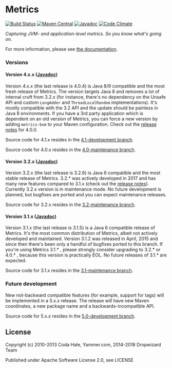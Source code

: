 Metrics
======= 
[![Build Status](https://secure.travis-ci.org/dropwizard/metrics.png?branch=master)](http://travis-ci.org/dropwizard/metrics)
[![Maven Central](https://maven-badges.herokuapp.com/maven-central/io.dropwizard.metrics/metrics-core/badge.svg)](https://maven-badges.herokuapp.com/maven-central/io.dropwizard.metrics/metrics-core/)
[![Javadoc](http://javadoc-badge.appspot.com/io.dropwizard.metrics/metrics-core.svg)](http://www.javadoc.io/doc/io.dropwizard.metrics/metrics-core)
[![Code Climate](https://codeclimate.com/github/dropwizard/metrics/badges/gpa.svg)](https://codeclimate.com/github/dropwizard/metrics)

*Capturing JVM- and application-level metrics. So you know what's going on.*

For more information, please see [the documentation](http://dropwizard.github.io/metrics/).

### Versions

#### Version 4.x.x ([Javadoc](https://www.javadoc.io/doc/io.dropwizard.metrics/metrics-core/4.0.4))

Version 4.x.x (the last release is 4.0.4) is Java 8/9 compatible and the most fresh release of Metrics. The version targets Java 8 and removes a lot of internal cruft from 3.2.x (for instance, there's no dependency on the Unsafe API and custom `LongAdder` and `ThreadLocalRandom` implementations). It's mostly compatible with the 3.2 API and the update should be painless in Java 8 environments. If you have a 3rd party application which is dependent on an old version of Metrics, you can force a new version by adding `metrics-bom` to your Maven configuration. Check out the [release notes](https://github.com/dropwizard/metrics/releases/tag/v4.0.0) for 4.0.0.

Source code for 4.1.x resides in the [4.1-development branch](https://github.com/dropwizard/metrics/tree/4.1-development).

Source code for 4.0.x resides in the [4.0-maintenance branch](https://github.com/dropwizard/metrics/tree/4.0-maintenance).

#### Version 3.2.x ([Javadoc](https://www.javadoc.io/doc/io.dropwizard.metrics/metrics-core/3.2.6))

Version 3.2.x (the last release is 3.2.6) is Java 6 compatible and the most stable release of Metrics. 3.2.* was actively developed in 2017 and has many new features compared to 3.1.x (check out the [release notes](https://github.com/dropwizard/metrics/releases/tag/v3.2.0)). Currently 3.2.x version is in maintenance mode. No future development is planned, but bugfixes are ported and you can expect maintenance releases.

Source code for 3.2.x resides in the [3.2-maintenance branch](https://github.com/dropwizard/metrics/tree/3.2-maintenance).

#### Version 3.1.x ([Javadoc](https://www.javadoc.io/doc/io.dropwizard.metrics/metrics-core/3.1.5))

Version 3.1.x (the last release is 3.1.5) is a Java 6 compatible release of Metrics. It's the most common distribution of Metrics, albeit not actively developed and maintained. Version 3.1.2 was released in April, 2015 and since then there's been only a handful of bugfixes ported to this branch. If you're using Metrics 3.1.* , please strongly consider upgrading to 3.2.* or 4.0.* , because this version is practically EOL. No future releases of 3.1.* are expected.    

Source code for 3.1.x resides in the [3.1-maintenance branch](https://github.com/dropwizard/metrics/tree/3.1-maintenance).

### Future development

New not-backward compatible features (for example, support for tags) will be implemented in a 5.x.x release. The release will have new Maven coordinates, a new package name and a backwards-incompatible API. 

Source code for 5.x.x resides in the [5.0-development branch](https://github.com/dropwizard/metrics/tree/5.0-development).

License
-------

Copyright (c) 2010-2013 Coda Hale, Yammer.com, 2014-2018 Dropwizard Team

Published under Apache Software License 2.0, see LICENSE
